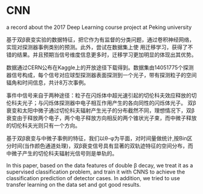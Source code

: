# CNN
a record about the 2017 Deep Learning course project at Peking university


基于双β衰变实验的数据特征，把它作为有监督的分类问题，通过卷积神经网络，实现对探测器事例类别的预测。此外，尝试在数据集上使
用迁移学习，获得了不错的结果。并且预期当信号维度信息更多时，迁移学习更加明显的体现出其优势。

数据通过CERN公布在Kaggle上的开放途径下载得到。数据集由14051775个探测器信号构成，每个信号对应球型探测器表面探测到一个光子，带有探测粒子的空间辐角和时间信息，共计8万次事例。

事件中信号来自于两种途径：粒子在闪烁体中超光速引起的切伦科夫效应释放的切伦科夫光子；与闪烁体探测器中电子相互作用产生的各向同性的闪烁体光子。
双β衰变和太阳中微子通过切伦科夫辐射产生光子的分布截然不同，理想情况下，双β衰变由于释放两个电子，两个电子释放方向相反的两个锥状光子束，而中微子释放的切伦科夫光则只有一个方向。

基于双β衰变与中微子事例的特征，我们以θ-φ为平面，对时间量做统计,按Bin区分时间(当作颜色通道处理)，双β衰变信号具有显著的双轨迹特征的空间分布，而中微子产生的切伦科夫辐射光信号则是单轨的。

In this paper, based on the data features of double β decay, we treat it as a supervised classification problem, and train it with CNNS to achieve the classification prediction of detector cases. In addition, we tried to use transfer learning on the data set and got good results.
